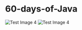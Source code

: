 # 60-days-of-Java

![Test Image 4](https://images.vexels.com/media/users/3/166401/isolated/preview/b82aa7ac3f736dd78570dd3fa3fa9e24-java-programming-language-icon.png)    ![Test Image 4](https://camo.githubusercontent.com/7126894c136cfcea2ead9679838b0ca5b8bf50f64c0b76dc0e69e75d9fc57314/68747470733a2f2f7237713677397a362e726f636b657463646e2e6d652f6361726565722f77702d636f6e74656e742f75706c6f6164732f323032302f30332f68656c6c6f2e676966)


